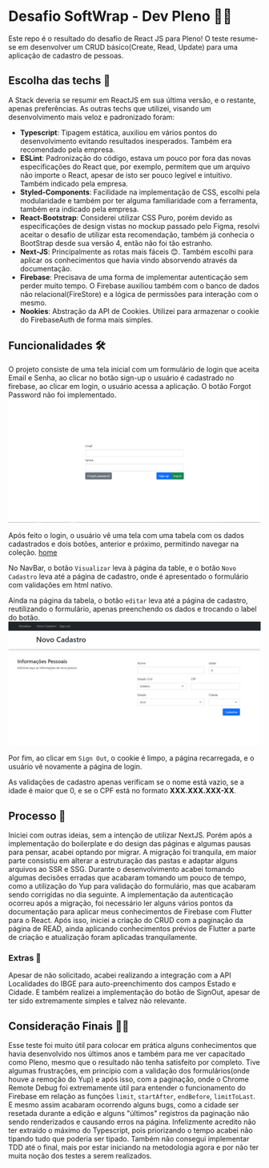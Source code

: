 # Desafio SoftWrap - Dev Pleno 👨‍🔧

Este repo é o resultado do desafio de React JS para Pleno! O teste resume-se em desenvolver um CRUD básico(Create, Read, Update) para uma aplicação de cadastro de pessoas.

## Escolha das techs 🤖
A Stack deveria se resumir em ReactJS em sua última versão, e o restante, apenas preferências. As outras techs que utilizei, visando um desenvolvimento mais veloz e padronizado foram:
* **Typescript**: Tipagem estática, auxiliou em vários pontos do desenvolvimento evitando resultados inesperados. Também era recomendado pela empresa.
* **ESLint**: Padronização do código, estava um pouco por fora das novas especificações do React que, por exemplo, permitem que um arquivo não importe o React, apesar de isto ser pouco legível e intuitivo. Também indicado pela empresa.
* **Styled-Components**: Facilidade na implementação de CSS, escolhi pela modularidade e também por ter alguma familiaridade com a ferramenta, também era indicado pela empresa.
* **React-Bootstrap**: Considerei utilizar CSS Puro, porém devido as especificações de design vistas no mockup passado pelo Figma, resolvi aceitar o desafio de utilizar esta recomendação, também já conhecia o BootStrap desde sua versão 4, então não foi tão estranho.
* **Next-JS**: Principalmente as rotas mais fáceis 😊. Também escolhi para aplicar os conhecimentos que havia vindo absorvendo através da documentação.
* **Firebase**: Precisava de uma forma de implementar autenticação sem perder muito tempo. O Firebase auxiliou também com o banco de dados não relacional(FireStore) e a lógica de permissões para interação com o mesmo.
* **Nookies**: Abstração da API de Cookies. Utilizei para armazenar o cookie do FirebaseAuth de forma mais simples.

## Funcionalidades 🛠
O projeto consiste de uma tela inicial com um formulário de login que aceita Email e Senha, ao clicar no botão sign-up o usuário é cadastrado no firebase, ao clicar em login, o usuário acessa a aplicação. O botão Forgot Password não foi implementado.
![login](./.github/login.png)

Após feito o login, o usuário vê uma tela com uma tabela com os dados cadastrados e dois botões, anterior e próximo, permitindo navegar na coleção.
[home](./.github/home.png)

No NavBar, o botão `Visualizar` leva à página da table, e o botão `Novo Cadastro` leva até a página de cadastro, onde é apresentado o formulário com validações em html nativo.

Ainda na página da tabela, o botão `editar` leva até a página de cadastro, reutilizando o formulário, apenas preenchendo os dados e trocando o label do botão.
![cadastro](./.github/cadastro.png)

Por fim, ao clicar em `Sign Out`, o cookie é limpo, a página recarregada, e o usuário vê novamente a página de login.

As validações de cadastro apenas verificam se o nome está vazio, se a idade é maior que 0, e se o CPF está no formato **XXX.XXX.XXX-XX**.

## Processo 📃
Iniciei com outras ideias, sem a intenção de utilizar NextJS. Porém após a implementação do boilerplate e do design das páginas e algumas pausas para pensar, acabei optando por migrar. A migração foi tranquila, em maior parte consistiu em alterar a estruturação das pastas e adaptar alguns arquivos ao SSR e SSG. Durante o desenvolvimento acabei tomando algumas decisões erradas que acabaram tomando um pouco de tempo, como a utilização do Yup para validação do formulário, mas que acabaram sendo corrigidas no dia seguinte. A implementação da autenticação ocorreu após a migração, foi necessário ler alguns vários pontos da documentação para aplicar meus conhecimentos de Firebase com Flutter para o React. Após isso, iniciei a criação do CRUD com a paginação da página de READ, ainda aplicando conhecimentos prévios de Flutter a parte de criação e atualização foram aplicadas tranquilamente.

### Extras 🌟
Apesar de não solicitado, acabei realizando a integração com a API Localidades do IBGE para auto-preenchimento dos campos Estado e Cidade. E também realizei a implementação do botão de SignOut, apesar de ter sido extremamente simples e talvez não relevante.

## Consideração Finais 👨‍🏫
Esse teste foi muito útil para colocar em prática alguns conhecimentos que havia desenvolvido nos últimos anos e também para me ver capacitado como Pleno, mesmo que o resultado não tenha satisfeito por completo.
Tive algumas frustrações, em princípio com a validação dos formulários(onde houve a remoção do Yup) e após isso, com a paginação, onde o Chrome Remote Debug foi extremamente útil para entender o funcionamento do Firebase em relação as funções `limit`, `startAfter`, `endBefore`, `limitToLast`. E mesmo assim acabaram ocorrendo alguns bugs, como a cidade ser resetada durante a edição e alguns "últimos" registros da paginação não sendo renderizados e causando erros na página.
Infelizmente acredito não ter extraído o máximo do Typescript, pois priorizando o tempo acabei não tipando tudo que poderia ser tipado. Também não consegui implementar TDD até o final, mais por estar iniciando na metodologia agora e por não ter muita noção dos testes a serem realizados.
